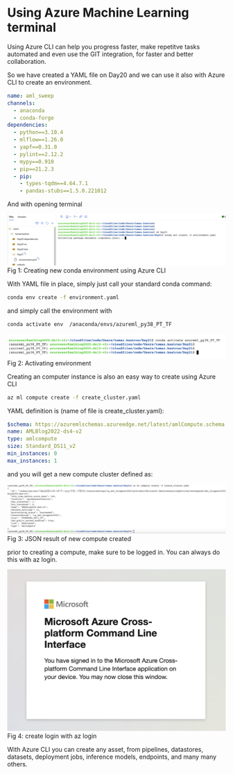 # Using Azure Machine Learning terminal

Using Azure CLI can help you progress faster, make repetitve tasks automated and even use the GIT integration, for faster and better collaboration.

So we have created a YAML file on Day20 and we can use it also with Azure CLI to create an environment.

```yml
name: aml_sweep
channels:
  - anaconda
  - conda-forge
dependencies:
  - python==3.10.4
  - mlflow==1.26.0
  - yapf==0.31.0
  - pylint==2.12.2
  - mypy==0.910
  - pip==21.2.3
  - pip:
    - types-tqdm==4.64.7.1
    - pandas-stubs==1.5.0.221012
```

And with opening terminal

![](imgs/img21_01.png)
Fig 1: Creating new conda environment using Azure CLI


With YAML file in place, simply just call your standard conda command:

```bash
conda env create -f environment.yaml
```

and simply call the environment with

```bash
conda activate env  /anaconda/envs/azureml_py38_PT_TF
```

![](imgs/img21_02.png)
Fig 2: Activating environment

Creating an computer instance is also an easy way to create using Azure CLI

```bash
az ml compute create -f create_cluster.yaml
```

YAML definition is (name of file is create_cluster.yaml):

```yml
$schema: https://azuremlschemas.azureedge.net/latest/amlCompute.schema.json
name: AMLBlog2022-ds4-v2
type: amlcompute
size: Standard_DS11_v2
min_instances: 0
max_instances: 1
```

and you will get a new compute cluster defined as:

![](imgs/img21_04.png)
Fig 3: JSON result of new compute created

prior to creating a compute, make sure to be logged in. You can always do this with az login.

![](imgs/img21_03.png)
Fig 4: create login with az login

With Azure CLI you can create any asset, from pipelines, datastores, datasets, deployment jobs, inference models, endpoints, and many many others.